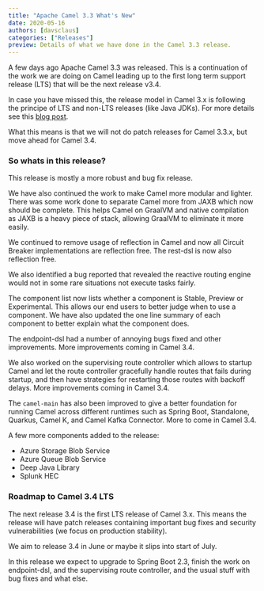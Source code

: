 ```yaml
---
title: "Apache Camel 3.3 What's New"
date: 2020-05-16
authors: [davsclaus]
categories: ["Releases"]
preview: Details of what we have done in the Camel 3.3 release.
---
```


A few days ago Apache Camel 3.3 was released. This is a continuation of the work we are doing on Camel leading up to the first long term support release (LTS) that will be the next release v3.4.

In case you have missed this, the release model in Camel 3.x is following the principe of LTS and non-LTS releases (like Java JDKs). For more details see this [blog post](/blog/2020/03/LTS-Release-Schedule/).

What this means is that we will not do patch releases for Camel 3.3.x, but move ahead for Camel 3.4.

### So whats in this release?

This release is mostly a more robust and bug fix release. 

We have also continued the work to make Camel more modular and lighter. There was some work done to
separate Camel more from JAXB which now should be complete. This helps Camel on GraalVM and native compilation
as JAXB is a heavy piece of stack, allowing GraalVM to eliminate it more easily.

We continued to remove usage of reflection in Camel and now all Circuit Breaker
implementations are reflection free. The rest-dsl is now also reflection free.

We also identified a bug reported that revealed the reactive routing engine would not in some rare
situations not execute tasks fairly.

The component list now lists whether a component is Stable, Preview or Experimental. This allows
our end users to better judge when to use a component. We have also updated the one line summary
of each component to better explain what the component does.

The endpoint-dsl had a number of annoying bugs fixed and other improvements.
More improvements coming in Camel 3.4.

We also worked on the supervising route controller which allows to startup Camel
and let the route controller gracefully handle routes that fails during startup, and
then have strategies for restarting those routes with backoff delays.
More improvements coming in Camel 3.4.

The `camel-main` has also been improved to give a better foundation for running Camel
across different runtimes such as Spring Boot, Standalone, Quarkus, Camel K, and Camel Kafka Connector.
More to come in Camel 3.4.

A few more components added to the release:

- Azure Storage Blob Service
- Azure Queue Blob Service
- Deep Java Library
- Splunk HEC

### Roadmap to Camel 3.4 LTS

The next release 3.4 is the first LTS release of Camel 3.x. This means the release will have patch releases
containing important bug fixes and security vulnerabilities (we focus on production stability).

We aim to release 3.4 in June or maybe it slips into start of July.

In this release we expect to upgrade to Spring Boot 2.3, finish the work on endpoint-dsl, 
and the supervising route controller, and the usual stuff with bug fixes and what else.

